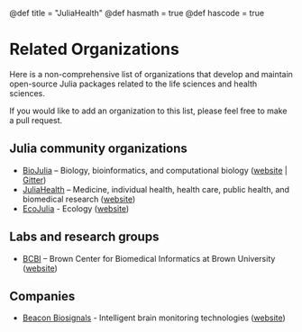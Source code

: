 @def title = "JuliaHealth"
@def hasmath = true
@def hascode = true

# Related Organizations

Here is a non-comprehensive list of organizations that develop and maintain open-source Julia packages related to the life sciences and health sciences.

If you would like to add an organization to this list, please feel free to make a pull request.

## Julia community organizations

* [BioJulia](https://github.com/BioJulia) – Biology, bioinformatics, and computational biology ([website](https://biojulia.net) | [Gitter](https://gitter.im/BioJulia/home))
* [JuliaHealth](https://github.com/JuliaHealth) – Medicine, individual health, health care, public health, and biomedical research ([website](https://juliahealth.org))
* [EcoJulia](https://github.com/EcoJulia) - Ecology ([website](https://ecojulia.github.io))

## Labs and research groups

* [BCBI](https://github.com/bcbi) – Brown Center for Biomedical Informatics at Brown University ([website](https://brown.edu/go/bcbi))

## Companies

* [Beacon Biosignals](https://github.com/beacon-biosignals) -  Intelligent brain monitoring technologies ([website](https://beacon.bio))
